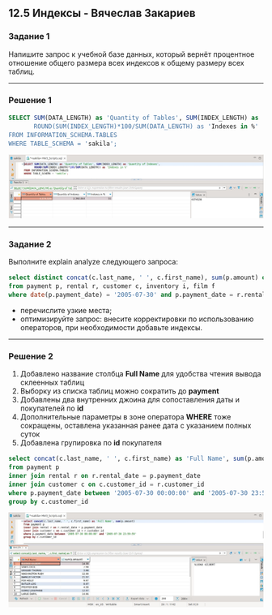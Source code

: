 ## 12.5 Индексы - Вячеслав Закариев

### Задание 1

Напишите запрос к учебной базе данных, который вернёт процентное отношение общего размера всех индексов к общему размеру всех таблиц.

---

### Решение 1

```sql
SELECT SUM(DATA_LENGTH) as 'Quantity of Tables', SUM(INDEX_LENGTH) as 'Quantity of Indexes,
       ROUND(SUM(INDEX_LENGTH)*100/SUM(DATA_LENGTH) as 'Indexes in %'
FROM INFORMATION_SCHEMA.TABLES
WHERE TABLE_SCHEMA = 'sakila';
```
![index1](https://github.com/SlavaZakariev/netology/blob/587fd0d5276dadcc7b7b2a5a437046c24cbea165/db/12.5_indexes/resources/index_1.1.jpg)

---

### Задание 2

Выполните explain analyze следующего запроса:
```sql
select distinct concat(c.last_name, ' ', c.first_name), sum(p.amount) over (partition by c.customer_id, f.title)
from payment p, rental r, customer c, inventory i, film f
where date(p.payment_date) = '2005-07-30' and p.payment_date = r.rental_date and r.customer_id = c.customer_id and i.inventory_id = r.inventory_id
```
- перечислите узкие места;
- оптимизируйте запрос: внесите корректировки по использованию операторов, при необходимости добавьте индексы.

---

### Решение 2

1. Добавлено название столбца **Full Name** для удобства чтения вывода склеенных таблиц
2. Выборку из списка таблиц можно сократить до **payment**
3. Добавлены два внутренних джоина для сопоставления даты и покупателей по **id**
4. Дополнительные параметры в зоне оператора **WHERE** тоже сокращены, оставлена указанная ранее дата с указанием полных суток
5. Добавлена групировка по **id** покупателя

```sql
select concat(c.last_name, ' ', c.first_name) as 'Full Name', sum(p.amount)
from payment p
inner join rental r on r.rental_date = p.payment_date
inner join customer c on c.customer_id = r.customer_id 
where p.payment_date between '2005-07-30 00:00:00' and '2005-07-30 23:59:59'
group by c.customer_id  
```

![index2](https://github.com/SlavaZakariev/netology/blob/07eaecc2246fcfa735e545b055ed9e38787def26/db/12.5_indexes/resources/index_1.4.jpg)
